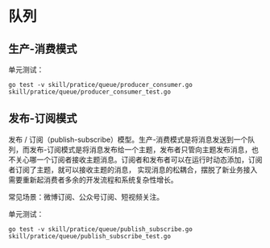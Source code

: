 # 队列

## 生产-消费模式
单元测试：
```shell script
go test -v skill/pratice/queue/producer_consumer.go skill/pratice/queue/producer_consumer_test.go
```


## 发布-订阅模式
发布 / 订阅（publish-subscribe）模型。生产-消费模式是将消息发送到一个队列，而发布-订阅模式是将消息发布给一个主题，发布者只管向主题发布消息，也不关心哪一个订阅者接收主题消息。订阅者和发布者可以在运行时动态添加，订阅者订阅了主题，就可以接收主题的消息，
实现消息的松耦合，摆脱了新业务接入需要重新起消费者多余的开发流程和系统复杂性增长。

常见场景：微博订阅、公众号订阅、短视频关注。

单元测试：
```shell script
go test -v skill/pratice/queue/publish_subscribe.go skill/pratice/queue/publish_subscribe_test.go
```

